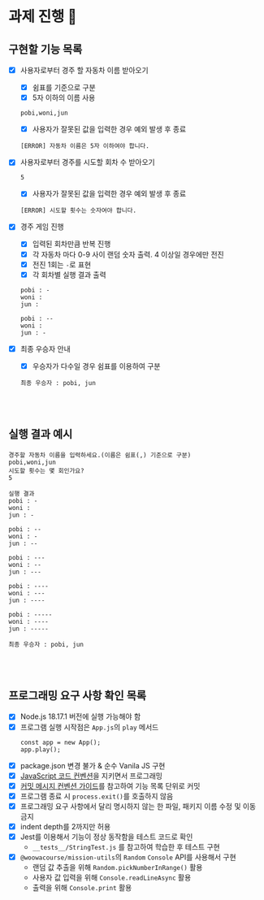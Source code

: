 # 과제 진행 📜

## 구현할 기능 목록

- [x] 사용자로부터 경주 할 자동차 이름 받아오기

  - [x] 쉼표를 기준으로 구분
  - [x] 5자 이하의 이름 사용

  ```
  pobi,woni,jun
  ```

  - [x] 사용자가 잘못된 값을 입력한 경우 예외 발생 후 종료

  ```
  [ERROR] 자동차 이름은 5자 이하여야 합니다.
  ```

- [x] 사용자로부터 경주를 시도할 회차 수 받아오기

  ```
  5
  ```

  - [x] 사용자가 잘못된 값을 입력한 경우 예외 발생 후 종료

  ```
  [ERROR] 시도할 횟수는 숫자여야 합니다.
  ```

- [x] 경주 게임 진행

  - [x] 입력된 회차만큼 반복 진행
  - [x] 각 자동차 마다 0-9 사이 랜덤 숫자 출력. 4 이상일 경우에만 전진
  - [x] 전진 1회는 `-`로 표현
  - [x] 각 회차별 실행 결과 출력

  ```
  pobi : -
  woni :
  jun :

  pobi : --
  woni :
  jun : -
  ```

- [x] 최종 우승자 안내
  - [x] 우승자가 다수일 경우 쉼표를 이용하여 구분
  ```
  최종 우승자 : pobi, jun
  ```

<br><br>

## 실행 결과 예시

```
경주할 자동차 이름을 입력하세요.(이름은 쉼표(,) 기준으로 구분)
pobi,woni,jun
시도할 횟수는 몇 회인가요?
5

실행 결과
pobi : -
woni :
jun : -

pobi : --
woni : -
jun : --

pobi : ---
woni : --
jun : ---

pobi : ----
woni : ---
jun : ----

pobi : -----
woni : ----
jun : -----

최종 우승자 : pobi, jun
```

<br><br>

## 프로그래밍 요구 사항 확인 목록

- [x] Node.js 18.17.1 버전에 실행 가능해야 함
- [x] 프로그램 실행 시작점은 `App.js`의 `play` 메서드
  ```
  const app = new App();
  app.play();
  ```
- [x] package.json 변경 불가 & 순수 Vanila JS 구현
- [x] [JavaScript 코드 컨벤션](https://github.com/woowacourse/woowacourse-docs/tree/main/styleguide/javascript)을 지키면서 프로그래밍
- [x] [커밋 메시지 컨벤션 가이드](https://gist.github.com/stephenparish/9941e89d80e2bc58a153)를 참고하여 기능 목록 단위로 커밋
- [x] 프로그램 종료 시 `process.exit()`를 호출하지 않음
- [x] 프로그래밍 요구 사항에서 달리 명시하지 않는 한 파일, 패키지 이름 수정 및 이동 금지
- [x] indent depth를 2까지만 허용
- [x] Jest를 이용해서 기능이 정상 동작함을 테스트 코드로 확인
  - `__tests__/StringTest.js` 를 참고하여 학습한 후 테스트 구현
- [x] `@woowacourse/mission-utils`의 `Random` `Console` API를 사용해서 구현
  - 랜덤 값 추출을 위해 `Random.pickNumberInRange()` 활용
  - 사용자 값 입력을 위해 `Console.readLineAsync` 활용
  - 출력을 위해 `Console.print` 활용
